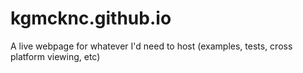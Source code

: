 # kgmcknc.github.io
A live webpage for whatever I'd need to host (examples, tests, cross platform viewing, etc)
